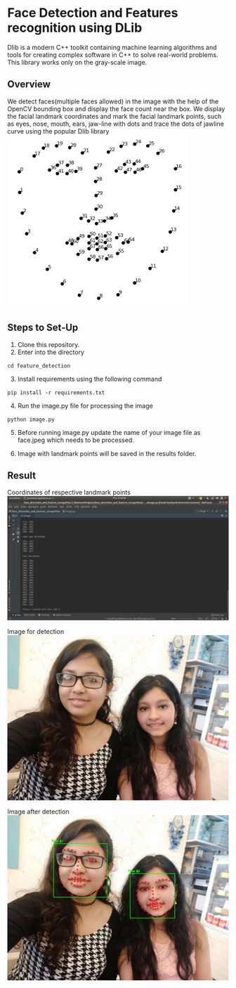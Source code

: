 # Face Detection and Features recognition  using DLib


Dlib is a modern C++ toolkit containing machine learning algorithms and tools for creating complex software in C++ to solve real-world problems. This library works only on the gray-scale image.

## Overview
We detect faces(multiple faces allowed) in the image with the help of the OpenCV bounding box and display the face count near the box.
We display the facial landmark coordinates and  mark  the facial landmark points, such as eyes, nose, mouth, ears, jaw-line with dots and trace the dots of jawline curve using the popular Dlib library
![alt text](https://github.com/vishakhagupta10/feature_detection/blob/master/facelandmark68.png)

## Steps to Set-Up

 1. Clone this repository.
 2. Enter into the directory

 ```
 cd feature_detection
 ```
 3. Install requirements using the following command
 ```
 pip install -r requirements.txt
 ```
 4. Run the image.py file for processing the image 
 ```
 python image.py
 ```
 5. Before running image.py update the name of your image file as face.jpeg which needs to be processed.

 6. Image with landmark points will be saved in the results folder.




## Result
Coordinates of respective landmark points
![alt text](https://github.com/vishakhagupta10/feature_detection/blob/master/Screenshot_result.png)


Image for detection
![alt text](https://github.com/vishakhagupta10/feature_detection/blob/master/face.jpeg)



Image after detection
![alt text](https://github.com/vishakhagupta10/feature_detection/blob/master/results/face.jpeg)






